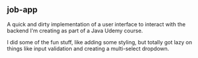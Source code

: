 ## job-app

A quick and dirty implementation of a user interface to interact with the backend I'm creating as part of a Java Udemy course.

I did some of the fun stuff, like adding some styling, but totally got lazy on things like input validation and creating a multi-select dropdown.